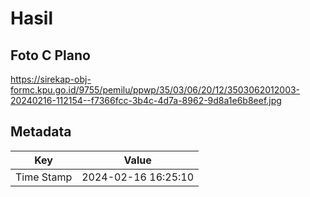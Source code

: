 # Hasil

## Foto C Plano

https://sirekap-obj-formc.kpu.go.id/9755/pemilu/ppwp/35/03/06/20/12/3503062012003-20240216-112154--f7366fcc-3b4c-4d7a-8962-9d8a1e6b8eef.jpg


## Metadata

| Key        | Value               |
| ---------- | ------------------- |
| Time Stamp | 2024-02-16 16:25:10 |



